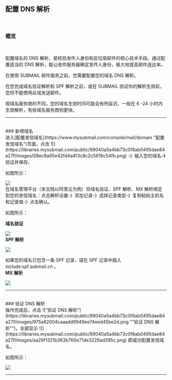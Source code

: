 ## 配置 DNS 解析

<br>

### **概览**

<br>

配置域名的 DNS 解析，是校验发件人身份和反垃圾邮件的核心技术手段。通过配置适当的 DNS 解析，能让收件服务器确定发件人身份，极大地提高邮件送达率。

在使用 SUBMAIL 邮件服务之前，您需要配置您的域名 DNS 解析。

在您完成域名验证解析和 SPF 解析之前，或在 SUBMAIL 验证你的解析生效前，您将不能使用此域发送邮件。

视域名服务商的不同，您的域名生效时间可能会有所延迟，一般在 6 -24 小时内生效解析，有些域名服务商则更快。

---
 <br>
### 新增域名
 <br>
进入[配置发信域名](https://www.mysubmail.com/console/mail/domain "配置发信域名")页面，点击 ![](https://libraries.mysubmail.com/public/99040a5a4bb73c0f8ab0495dae84a27f/images/08ec8a95e42fd4a4f3c8c2c5616c54fb.png) -》输入您的域名-》验证并保存。

如图所示：

![](https://z3.ax1x.com/2021/06/09/2yPmQO.gif)
<br>
在域名管理平台（本文档以阿里云为例）将域名验证、SPF 解析、MX 解析绑定到您的发信域名：点击解析设置-》添加记录-》选择记录类型-》复制粘贴主机名和记录值-》点击确认。

如图所示：

**域名验证**

![](https://z3.ax1x.com/2021/06/09/2yFsMT.gif)
<br>
**SPF 解析**

![](https://z3.ax1x.com/2021/06/09/2yFvWt.gif)

如果您的域名已包含一条 SPF 记录，请在 SPF 记录中插入 include:spf.submail.cn 。
<br>
**MX 解析**

![](https://z3.ax1x.com/2021/06/09/2yk9OS.gif)

------
<br>
### 验证 DNS 解析
 <br>
操作完成后，点击 ![“验证 DNS 解析”](https://libraries.mysubmail.com/public/99040a5a4bb73c0f8ab0495dae84a27f/images/975a82004caaadd9949ee74eed45be2d.png "“验证 DNS 解析”")，全部显示 ![](https://libraries.mysubmail.com/public/99040a5a4bb73c0f8ab0495dae84a27f/images/aa29f1321b363b760e71de3226ad395c.png) 即成功配置发信域名。

如图所示：

![](https://libraries.mysubmail.com/public/99040a5a4bb73c0f8ab0495dae84a27f/images/b45b68f82a4f0f431c175cefeff758c7.gif)

------
